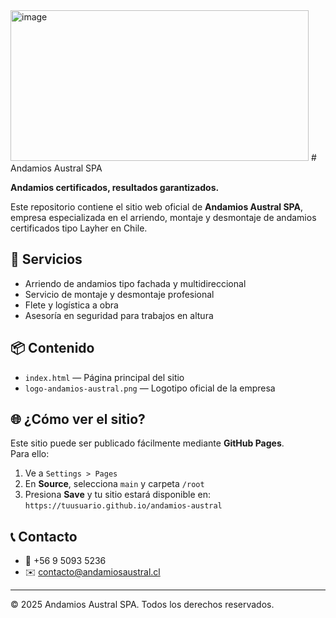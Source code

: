 <img width="477" height="241" alt="image" src="https://github.com/user-attachments/assets/cd7ac7fd-085f-4006-b8c6-e4848f1933de" />
# Andamios Austral SPA

**Andamios certificados, resultados garantizados.**

Este repositorio contiene el sitio web oficial de **Andamios Austral SPA**, empresa especializada en el arriendo, montaje y desmontaje de andamios certificados tipo Layher en Chile.

## 🔧 Servicios

- Arriendo de andamios tipo fachada y multidireccional
- Servicio de montaje y desmontaje profesional
- Flete y logística a obra
- Asesoría en seguridad para trabajos en altura

## 📦 Contenido

- `index.html` — Página principal del sitio
- `logo-andamios-austral.png` — Logotipo oficial de la empresa

## 🌐 ¿Cómo ver el sitio?

Este sitio puede ser publicado fácilmente mediante **GitHub Pages**.  
Para ello:

1. Ve a `Settings > Pages`
2. En **Source**, selecciona `main` y carpeta `/root`
3. Presiona **Save** y tu sitio estará disponible en:  
   `https://tuusuario.github.io/andamios-austral`

## 📞 Contacto

- 📱 +56 9 5093 5236  
- ✉️ contacto@andamiosaustral.cl  

---

© 2025 Andamios Austral SPA. Todos los derechos reservados.
